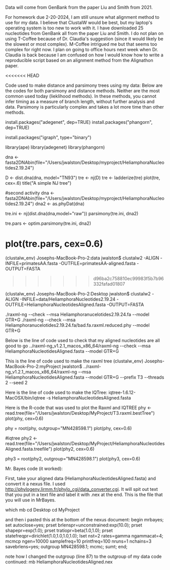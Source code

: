 Data will come from GenBank from the paper Liu and Smith from 2021.

For homework due 2-20-2024, I am still unsure what alignment method to use for my data. I believe that ClustalW would be best, but my laptop's operating system is too new to work with it. I have downloaded 25 nucleotides from GenBank all from the paper Liu and Smith. I do not plan on using T-Coffee because of Dr. Claudia's suggestion (since it would likely be the slowest or most complex). M-Coffee intrigued me but that seems too complex for right now. I plan on going to office hours next week when Dr. Claudia is back because I am confused on how I would know how to write a reproducible script based on an alignment method from the Alignathon paper.

<<<<<<< HEAD

Code used to make distance and parsimony trees using my data:
Below are the codes for both parsimony and distance methods. Neither are the most common used today (lieklihood methods). In these methods, you cannot infer timing as a measure of branch length, without further analysis and data. Parsimony is particularly complex and takes a lot more time than other methods.

install.packages("adegenet", dep=TRUE)
install.packages("phangorn", dep=TRUE)

install.packages("igraph", type="binary")

library(ape)
library(adegenet)
library(phangorn)


dna <- fasta2DNAbin(file="/Users/jwalston/Desktop/myproject/HeliamphoraNucleotides2.19.24")

D <- dist.dna(dna, model="TN93")
tre <- nj(D)
tre <- ladderize(tre)
plot(tre, cex=.6)
title("A simple NJ tree")

#second activity
dna <- fasta2DNAbin(file="/Users/jwalston/Desktop/myproject/HeliamphoraNucleotides2.19.24")
dna2 <- as.phyDat(dna)

tre.ini <- nj(dist.dna(dna,model="raw"))
parsimony(tre.ini, dna2)

tre.pars <- optim.parsimony(tre.ini, dna2)

plot(tre.pars, cex=0.6)
=======
(clustalw_env) Josephs-MacBook-Pro-2:data jwalston$ clustalw2 -ALIGN -INFILE=primatesAA.fasta -OUTFILE=primatesAA-aligned.fasta -OUTPUT=FASTA
>>>>>>> d96ba2c758810ec99983f5b7b96332fafad01807


(clustalw_env) Josephs-MacBook-Pro-2:Desktop jwalston$ clustalw2 -ALIGN -INFILE=data/HeliamphoraNucleotides2.19.24 -OUTFILE=HeliamphoraNucleotidesAligned.fasta -OUTPUT=FASTA

./raxml-ng --check --msa Heliamphoranucelotides2.19.24.fa --model GTR+G
./raxml-ng --check --msa Heliamphoranucelotides2.19.24.fa/bad.fa.raxml.reduced.phy --model GTR+G

Below is the line of code used to check that my aligned nucleotides are all good to go
../raxml-ng_v1.2.1_macos_x86_64/raxml-ng --check --msa HeliamphoraNucleotidesAligned.fasta --model GTR+G

This is the line of code used to make the raxml tree
(clustalw_env) Josephs-MacBook-Pro-2:myProject jwalston$ ../raxml-ng_v1.2.1_macos_x86_64/raxml-ng --msa HeliamphoraNucleotidesAligned.fasta --model GTR+G --prefix T3 --threads 2 --seed 2

Here is the line of code used to make the IQTree:
iqtree-1.6.12-MacOSX/bin/iqtree -s HeliamphoraNucleotidesAligned.fasta

Here is the R-code that was used to plot the Raxml and IQTREE
phy <- read.tree(file="/Users/jwalston/Desktop/MyProject/T3.raxml.bestTree")
plot(phy, cex=0.6)

phy = root(phy, outgroup="MN428598.1")
plot(phy, cex=0.6)

#iqtree
phy2 <- read.tree(file="/Users/jwalston/Desktop/MyProject/HeliamphoraNucleotidesAligned.fasta.treefile")
plot(phy2, cex=0.6)

phy3 = root(phy2, outgroup="MN428598.1")
plot(phy3, cex=0.6)


Mr. Bayes code (it worked):

First, take your aligned data (HeliamphoraNucleotidesAligned.fasta) and convert it a nexus file. I used http://phylogeny.lirmm.fr/phylo_cgi/data_converter.cgi. It will spit out text that you put in a text file and label it with .nex at the end. This is the file that you will use in MrBayes.

which mb
cd Desktop
cd MyProject

and then i pasted this at the bottom of the nexus document:
begin mrbayes;
 set autoclose=yes;
 prset brlenspr=unconstrained:exp(10.0);
 prset shapepr=exp(1.0);
 prset tratiopr=beta(1.0,1.0);
 prset statefreqpr=dirichlet(1.0,1.0,1.0,1.0);
 lset nst=2 rates=gamma ngammacat=4;
 mcmcp ngen=10000 samplefreq=10 printfreq=100 nruns=1 nchains=3 savebrlens=yes;
 outgroup MN428598.1;
 mcmc;
 sumt;
end;

note how I changed the outgroup (line 87) to the outgroup of my data
code continued:
mb HeliamphoraNucleotidesAligned.nex
